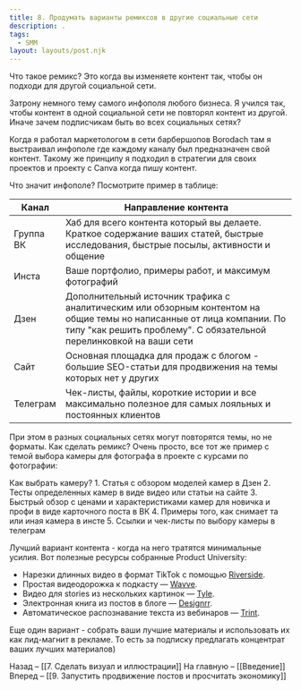 ```yaml
---
title: 8. Продумать варианты ремиксов в другие социальные сети
description: .
tags:
  - SMM
layout: layouts/post.njk
---
```

Что такое ремикс? Это когда вы изменяете контент так, чтобы он подходи для другой социальной сети. 

Затрону немного тему самого инфополя любого бизнеса. Я учился так, чтобы контент в одной социальной сети не повторял контент из другой. Иначе зачем подписчикам быть во всех социальных сетях?

Когда я работал маркетологом в сети барбершопов Borodach там я выстраивал инфополе где каждому каналу был предназначен свой контент. Такому же принципу я подходил в стратегии для своих проектов и проекту с Canva когда пишу контент.

Что значит инфополе? Посмотрите пример в таблице:

| Канал     | Направление контента                                                                                                                                                                          |
| --------- | --------------------------------------------------------------------------------------------------------------------------------------------------------------------------------------------- |
| Группа ВК | Хаб для всего контента который вы делаете. Краткое содержание ваших статей, быстрые исследования, быстрые посылы, активности и общение                                                        |
| Инста     | Ваше портфолио, примеры работ, и максимум фотографий                                                                                                                                          |
| Дзен      | Дополнительный источник трафика с аналитическим или обзорным контентом на общие темы но написанные от лица компании. По типу "как решить проблему". С обязательной перелинковкой на ваши сети |
| Сайт      | Основная площадка для продаж с блогом - большие SEO-статьи для продвижения на темы которых нет у других                                                                                       |
| Телеграм  | Чек-листы, файлы, короткие истории и все максимально полезное для самых лояльных и постоянных клиентов                                                                                        |
При этом в разных социальных сетях могут повторятся темы, но не форматы. 
Как сделать ремикс? Очень просто, все тот же пример с темой выбора камеры для фотографа в проекте с курсами по фотографии:

Как выбрать камеру?
	1. Статья с обзором моделей камер в Дзен
	2. Тесты определенных камер в виде видео или статьи  на сайте
	3. Быстрый обзор с ценами и характеристиками камер для новичка и профи в виде карточного поста в ВК
	4. Примеры того, как снимает та или иная камера в инсте
	5. Ссылки и чек-листы по выбору камеры в телеграм

Лучший вариант контента - когда на него тратятся минимальные усилия. Вот полезные ресурсы собранные Product University:
- Нарезки длинных видео в формат TikTok с помощью [Riverside](https://riverside.fm/clips?roistat_visit=315180).
- Простая видеодорожка к подкасту — [Wavve](https://wavve.co/?roistat_visit=315180).
- Видео для stories из нескольких картинок — [Tyle](https://tyle.io/?roistat_visit=315180).
- Электронная книга из постов в блоге — [Designrr](https://designrr.io/?roistat_visit=315180).
- Автоматическое распознавание текста из вебинаров — [Trint](https://trint.com/?roistat_visit=315180).

Еще один вариант - собрать ваши лучшие материалы и использовать их как лид-магнит в рекламе. То есть за подписку предлагать концентрат ваших лучших материалов)

Назад – [[7. Сделать визуал и иллюстрации]]
На главную – [[Введение]]
Вперед – [[9. Запустить продвижение постов и просчитать экономику]]